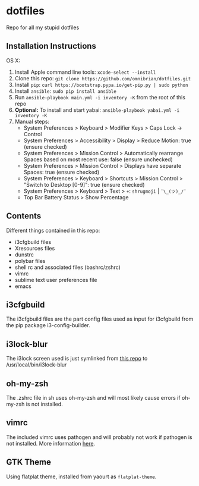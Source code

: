# dotfiles

Repo for all my stupid dotfiles

## Installation Instructions

OS X:

1. Install Apple command line tools: `xcode-select --install`
2. Clone this repo: `git clone https://github.com/omnibrian/dotfiles.git`
3. Install `pip`: `curl https://bootstrap.pypa.io/get-pip.py | sudo python`
4. Install `ansible`: `sudo pip install ansible`
5. Run `ansible-playbook main.yml -i inventory -K` from the root of this repo
6. **Optional:** To install and start yabai: `ansible-playbook yabai.yml -i inventory -K`
7. Manual steps:
    * System Preferences > Keyboard > Modifier Keys > Caps Lock -> Control
    * System Preferences > Accessibility > Display > Reduce Motion: true (ensure checked)
    * System Preferences > Mission Control > Automatically rearrange Spaces based on most recent use: false (ensure unchecked)
    * System Preferences > Mission Control > Displays have separate Spaces: true (ensure checked)
    * System Preferences > Keyboard > Shortcuts > Mission Control > "Switch to Desktop [0-9]": true (ensure checked)
    * System Preferences > Keyboard > Text > `+`: `shrugmoji` | `¯\_(ツ)_/¯`
    * Top Bar Battery Status > Show Percentage

## Contents

Different things contained in this repo:

* i3cfgbuild files
* Xresources files
* dunstrc
* polybar files
* shell rc and associated files (bashrc/zshrc)
* vimrc
* sublime text user preferences file
* emacs

## i3cfgbuild

The i3cfgbuild files are the part config files used as input for i3cfgbuild from the pip package i3-config-builder.

## i3lock-blur

The i3lock screen used is just symlinked from [this repo](https://github.com/omnibrian/i3lock-blur) to /usr/local/bin/i3lock-blur

## oh-my-zsh

The .zshrc file in sh uses oh-my-zsh and will most likely cause errors if oh-my-zsh is not installed.

## vimrc

The included vimrc uses pathogen and will probably not work if pathogen is not installed. More information [here](vim/README.md).

## GTK Theme

Using flatplat theme, installed from yaourt as `flatplat-theme`.
